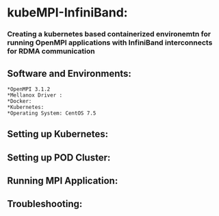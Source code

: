 # kubeMPI-InfiniBand:
### Creating a kubernetes based containerized environemtn for running OpenMPI applications with InfiniBand interconnects for RDMA communication

## Software and Environments:
```
*OpenMPI 3.1.2
*Mellanox Driver : 
*Docker: 
*Kubernetes:
*Operating System: CentOS 7.5

```

## Setting up Kubernetes:

## Setting up POD Cluster:

## Running MPI Application:

## Troubleshooting:


